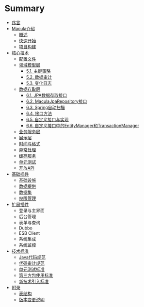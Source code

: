 # Summary

* [序言](README.md)
* [Macula介绍](chapter1/chapter1.md)
   * [概述](chapter1/01_Introduction.md)
   * [快速开始](chapter1/02_Quick_Start.md)
   * [项目构建](chapter1/03_Project_Building.md)
* [核心技术](chapter2/chapter2.md)
   * [配置文件](chapter2/01_Configuration.md)
   * [领域模型层](chapter2/02_Domain.md)
       * [5.1. 主键策略](chapter2/5-1.md)
       * [5.2. 数据审计](chapter2/5-2.md)
       * [5.3. 变化日志](chapter2/5-3.md)
   * [数据存取层](chapter2/03_Repository.md)
       * [6.1. JPA数据存取接口](chapter2/6-1.md)
       * [6.2. MaculaJpaRepository接口](chapter2/6-2.md)
       * [6.3. Spring自动扫描](chapter2/6-3.md)
       * [6.4. 接口方法](chapter2/6-4.md)
       * [6.5. 自定义接口与实现](chapter2/6-5.md)
       * [6.6. 自定义接口中的EntityManager和TransactionManager](chapter2/6-6.md)
   * [业务服务层](chapter2/04_Service.md)
   * [展示层](chapter2/05_Controller.md)
   * [时间与格式](chapter2/06_Timezone.md)
   * [异常处理](chapter2/07_Exception.md)
   * [缓存服务](chapter2/08_Cache.md)
   * [单元测试](chapter2/09_JUnit.md)
   * [开放API](chapter2/10_OpenApi.md)
* [基础插件](chapter3/chapter3.md)
   * [基础设施](chapter3/01_Plugins-Infrastructure.md)
   * [数据提供](chapter3/02_Plugins_Data.md)
   * [数据集](chapter3/03_Plugins_DataSet.md)
   * [权限管理](chapter3/04_Plugins_Security.md)
* [扩展插件](chapter4/chapter4.md)
   * 登录与主界面
   * 后台管理
   * 表单与查询
   * Dubbo
   * ESB Client
   * 系统集成
   * 系统监控
* [技术标准](chapter5/chapter5.md)
   * [Java代码规范](chapter5/01_Standard_Code.md)
   * [代码审计规范](chapter5/02_Standard_Check.md)
   * [单元测试标准](chapter5/03_Standard_JUnit.md)
   * [第三方包使用标准](chapter5/04_Standard_Library.md)
   * [新技术引入标准](chapter5/05_Standard_Import.md)
* [附录](chapter6/chapter6.md)
   * [表结构](chapter6/01_Tables.md)
   * [版本变更说明](chapter6/Upgrade.md)


